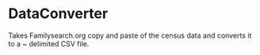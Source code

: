 # DataConverter
Takes Familysearch.org copy and paste of the census data and converts it to a ~ delimited CSV file.
